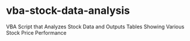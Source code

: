 # vba-stock-data-analysis
VBA Script that Analyzes Stock Data and Outputs Tables Showing Various Stock Price Performance
